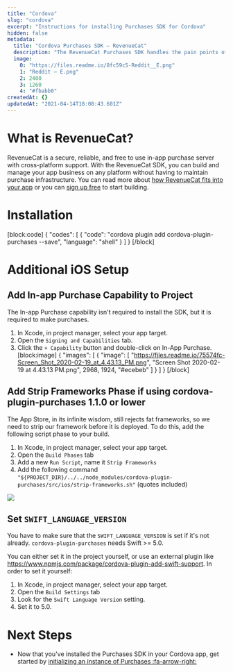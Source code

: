 ```yaml
---
title: "Cordova"
slug: "cordova"
excerpt: "Instructions for installing Purchases SDK for Cordova"
hidden: false
metadata: 
  title: "Cordova Purchases SDK – RevenueCat"
  description: "The RevenueCat Purchases SDK handles the pain points of in-app purchases and subscriptions for Cordova, so you can get back to building your app."
  image: 
    0: "https://files.readme.io/8fc59c5-Reddit__E.png"
    1: "Reddit – E.png"
    2: 2400
    3: 1260
    4: "#fbabb0"
createdAt: {}
updatedAt: "2021-04-14T18:08:43.601Z"
---
```

# What is RevenueCat?

RevenueCat is a secure, reliable, and free to use in-app purchase server with cross-platform support. With the RevenueCat SDK, you can build and manage your app business on any platform without having to maintain purchase infrastructure. You can read more about [how RevenueCat fits into your app](https://www.revenuecat.com/blog/where-does-revenuecat-fit-in-your-app) or you can [sign up free](https://app.revenuecat.com/signup) to start building.

# Installation
[block:code]
{
  "codes": [
    {
      "code": "cordova plugin add cordova-plugin-purchases --save",
      "language": "shell"
    }
  ]
}
[/block]
# Additional iOS Setup

## Add In-app Purchase Capability to Project
The In-app Purchase capability isn't required to install the SDK, but it is required to make purchases.
1. In Xcode, in project manager, select your app target.
2. Open the `Signing and Capabilities` tab.
3. Click the `+ Capability` button and double-click on In-App Purchase.
[block:image]
{
  "images": [
    {
      "image": [
        "https://files.readme.io/75574fc-Screen_Shot_2020-02-19_at_4.43.13_PM.png",
        "Screen Shot 2020-02-19 at 4.43.13 PM.png",
        2968,
        1924,
        "#ecebeb"
      ]
    }
  ]
}
[/block]

## Add Strip Frameworks Phase if using cordova-plugin-purchases 1.1.0 or lower

The App Store, in its infinite wisdom, still rejects fat frameworks, so we need to strip our framework before it is deployed. To do this, add the following script phase to your build.
1. In Xcode, in project manager, select your app target.
2. Open the `Build Phases` tab
3. Add a new `Run Script`, name it `Strip Frameworks`
4. Add the following command `"${PROJECT_DIR}/../../node_modules/cordova-plugin-purchases/src/ios/strip-frameworks.sh"` (quotes included)

![](https://media.giphy.com/media/39zTmnsW1CIrJNk5AM/giphy.gif)


## Set `SWIFT_LANGUAGE_VERSION`

You have to make sure that the `SWIFT_LANGUAGE_VERSION` is set if it's not already. `cordova-plugin-purchases` needs Swift >= 5.0. 

You can either set it in the project yourself, or use an external plugin like https://www.npmjs.com/package/cordova-plugin-add-swift-support. 
In order to set it yourself:
1. In Xcode, in project manager, select your app target.
2. Open the `Build Settings` tab
3. Look for the `Swift Language Version` setting. 
4. Set it to 5.0.


# Next Steps

* Now that you've installed the Purchases SDK in your Cordova app, get started by [initializing an instance of Purchases :fa-arrow-right:](doc:getting-started-1#section-configure-purchases)